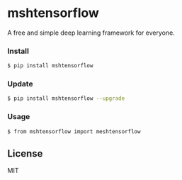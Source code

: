 # mshtensorflow
A free and simple deep learning framework for everyone.

### Install
```sh
$ pip install mshtensorflow
```
### Update
```sh
$ pip install mshtensorflow --upgrade
```


### Usage
```sh
$ from mshtensorflow import meshtensorflow
```
License
----

MIT


